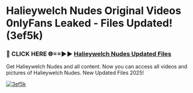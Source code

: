 # Halieywelch Nudes Original Videos 0nlyFans Leaked - Files Updated! (3ef5k)

<h3>🔴 CLICK HERE 🌐==►► <a href="https://tinyurl.com/y5r63du9" rel="nofollow">Halieywelch Nudes Updated Files</a></h3>

Get Halieywelch Nudes and all content. Now you can access all videos and pictures of Halieywelch Nudes. New Updated Files 2025!

[![3ef5k](https://i.imgur.com/UVo9nyh.gif)](https://tinyurl.com/y5r63du9)